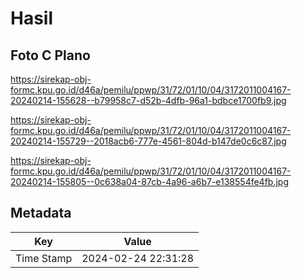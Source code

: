 # Hasil

## Foto C Plano

https://sirekap-obj-formc.kpu.go.id/d46a/pemilu/ppwp/31/72/01/10/04/3172011004167-20240214-155628--b79958c7-d52b-4dfb-96a1-bdbce1700fb9.jpg

https://sirekap-obj-formc.kpu.go.id/d46a/pemilu/ppwp/31/72/01/10/04/3172011004167-20240214-155729--2018acb6-777e-4561-804d-b147de0c6c87.jpg

https://sirekap-obj-formc.kpu.go.id/d46a/pemilu/ppwp/31/72/01/10/04/3172011004167-20240214-155805--0c638a04-87cb-4a96-a6b7-e138554fe4fb.jpg


## Metadata

| Key        | Value               |
| ---------- | ------------------- |
| Time Stamp | 2024-02-24 22:31:28 |



